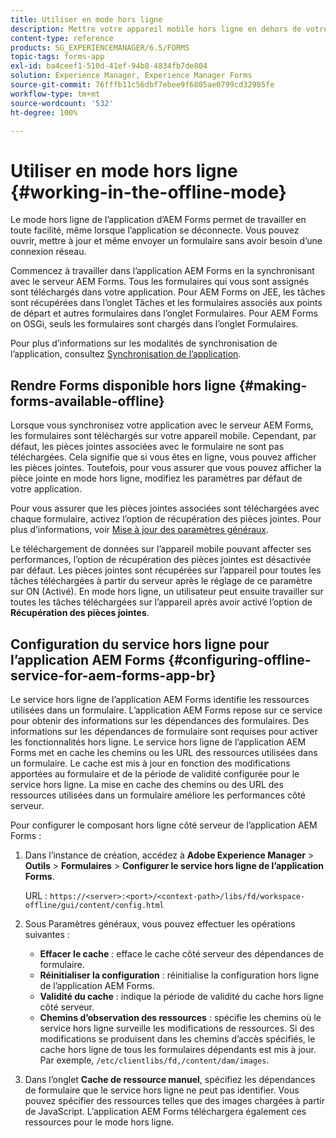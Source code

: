 ```yaml
---
title: Utiliser en mode hors ligne
description: Mettre votre appareil mobile hors ligne en dehors de votre plage de réseau AEM Forms ou en mode hors ligne complet et travailler sur l’application AEM Forms
content-type: reference
products: SG_EXPERIENCEMANAGER/6.5/FORMS
topic-tags: forms-app
exl-id: ba4ceef1-510d-41ef-94b8-4834fb7de804
solution: Experience Manager, Experience Manager Forms
source-git-commit: 76fffb11c56dbf7ebee9f6805ae0799cd32985fe
workflow-type: tm+mt
source-wordcount: '532'
ht-degree: 100%

---
```


# Utiliser en mode hors ligne {#working-in-the-offline-mode}

Le mode hors ligne de l’application d’AEM Forms permet de travailler en toute facilité, même lorsque l’application se déconnecte. Vous pouvez ouvrir, mettre à jour et même envoyer un formulaire sans avoir besoin d’une connexion réseau.

Commencez à travailler dans l’application AEM Forms en la synchronisant avec le serveur AEM Forms. Tous les formulaires qui vous sont assignés sont téléchargés dans votre application. Pour AEM Forms on JEE, les tâches sont récupérées dans l’onglet Tâches et les formulaires associés aux points de départ et autres formulaires dans l’onglet Formulaires. Pour AEM Forms on OSGi, seuls les formulaires sont chargés dans l’onglet Formulaires.

Pour plus d’informations sur les modalités de synchronisation de l’application, consultez [Synchronisation de l’application](/help/forms/using/sync-app.md).

## Rendre Forms disponible hors ligne {#making-forms-available-offline}

Lorsque vous synchronisez votre application avec le serveur AEM Forms, les formulaires sont téléchargés sur votre appareil mobile. Cependant, par défaut, les pièces jointes associées avec le formulaire ne sont pas téléchargées. Cela signifie que si vous êtes en ligne, vous pouvez afficher les pièces jointes. Toutefois, pour vous assurer que vous pouvez afficher la pièce jointe en mode hors ligne, modifiez les paramètres par défaut de votre application.

Pour vous assurer que les pièces jointes associées sont téléchargées avec chaque formulaire, activez l’option de récupération des pièces jointes. Pour plus d’informations, voir [Mise à jour des paramètres généraux](/help/forms/using/update-general-settings.md).

Le téléchargement de données sur l’appareil mobile pouvant affecter ses performances, l’option de récupération des pièces jointes est désactivée par défaut. Les pièces jointes sont récupérées sur l’appareil pour toutes les tâches téléchargées à partir du serveur après le réglage de ce paramètre sur ON (Activé). En mode hors ligne, un utilisateur peut ensuite travailler sur toutes les tâches téléchargées sur l’appareil après avoir activé l’option de **Récupération des pièces jointes**.

## Configuration du service hors ligne pour l’application AEM Forms {#configuring-offline-service-for-aem-forms-app-br}

Le service hors ligne de l’application AEM Forms identifie les ressources utilisées dans un formulaire. L’application AEM Forms repose sur ce service pour obtenir des informations sur les dépendances des formulaires. Des informations sur les dépendances de formulaire sont requises pour activer les fonctionnalités hors ligne. Le service hors ligne de l’application AEM Forms met en cache les chemins ou les URL des ressources utilisées dans un formulaire. Le cache est mis à jour en fonction des modifications apportées au formulaire et de la période de validité configurée pour le service hors ligne. La mise en cache des chemins ou des URL des ressources utilisées dans un formulaire améliore les performances côté serveur.

Pour configurer le composant hors ligne côté serveur de l’application AEM Forms :

1. Dans l’instance de création, accédez à **Adobe Experience Manager** > **Outils** > **Formulaires** > **Configurer le service hors ligne de l’application Forms**.

   URL : `https://<server>:<port>/<context-path>/libs/fd/workspace-offline/gui/content/config.html`

1. Sous Paramètres généraux, vous pouvez effectuer les opérations suivantes :

   * **Effacer le cache** : efface le cache côté serveur des dépendances de formulaire.
   * **Réinitialiser la configuration** : réinitialise la configuration hors ligne de l’application AEM Forms.
   * **Validité du cache** : indique la période de validité du cache hors ligne côté serveur.
   * **Chemins d’observation des ressources** : spécifie les chemins où le service hors ligne surveille les modifications de ressources. Si des modifications se produisent dans les chemins d’accès spécifiés, le cache hors ligne de tous les formulaires dépendants est mis à jour. Par exemple, `/etc/clientlibs/fd,/content/dam/images`.

1. Dans l’onglet **Cache de ressource manuel**, spécifiez les dépendances de formulaire que le service hors ligne ne peut pas identifier. Vous pouvez spécifier des ressources telles que des images chargées à partir de JavaScript. L’application AEM Forms téléchargera également ces ressources pour le mode hors ligne.
